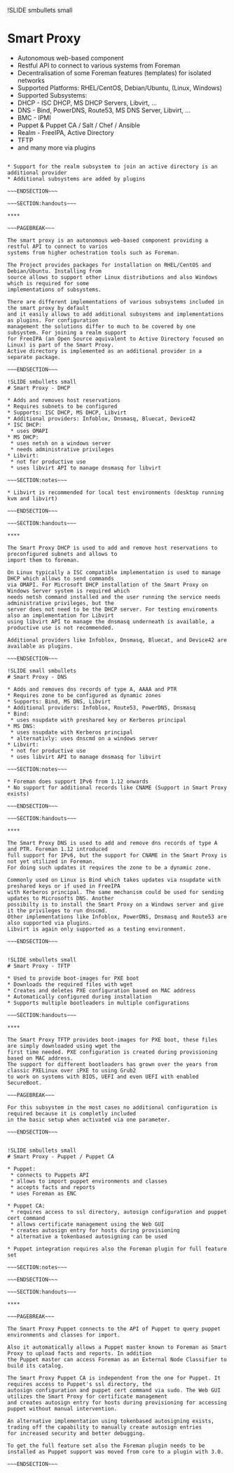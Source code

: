 !SLIDE smbullets small
# Smart Proxy

* Autonomous web-based component
 * Restful API to connect to various systems from Foreman
 * Decentralisation of some Foreman features (templates) for isolated networks
* Supported Platforms: RHEL/CentOS, Debian/Ubuntu, (Linux, Windows)
* Supported Subsystems:
 * DHCP - ISC DHCP, MS DHCP Servers, Libvirt, ...
 * DNS - Bind, PowerDNS, Route53, MS DNS Server, Libvirt, ...
 * BMC - IPMI
 * Puppet & Puppet CA / Salt / Chef / Ansible
 * Realm - FreeIPA, Active Directory
 * TFTP 
 * and many more via plugins

~~~SECTION:notes~~~

* Support for the realm subsystem to join an active directory is an additional provider
* Additional subsystems are added by plugins

~~~ENDSECTION~~~

~~~SECTION:handouts~~~

****

~~~PAGEBREAK~~~

The smart proxy is an autonomous web-based component providing a restful API to connect to varios
systems from higher ochestration tools such as Foreman. 

The Project provides packages for installation on RHEL/CentOS and Debian/Ubuntu. Installing from
source allows to support other Linux distributions and also Windows which is required for some 
implementations of subsystems.

There are different implementations of various subsystems included in the smart proxy by default
and it easily allows to add additional subsystems and implementations as plugins. For configuration
management the solutions differ to much to be covered by one subsystem. For joining a realm support
for FreeIPA (an Open Source aquivalent to Active Directory focused on Linux) is part of the Smart Proxy.
Active directory is implemented as an additional provider in a separate package.

~~~ENDSECTION~~~

!SLIDE smbullets small
# Smart Proxy - DHCP

* Adds and removes host reservations
* Requires subnets to be configured
* Supports: ISC DHCP, MS DHCP, Libvirt
* Additional providers: Infoblox, Dnsmasq, Bluecat, Device42
* ISC DHCP:
 * uses OMAPI 
* MS DHCP:
 * uses netsh on a windows server
 * needs administrative privileges
* Libvirt:
 * not for productive use
 * uses libvirt API to manage dnsmasq for libvirt

~~~SECTION:notes~~~

* Libvirt is recommended for local test environments (desktop running kvm and libvirt)

~~~ENDSECTION~~~

~~~SECTION:handouts~~~

****

The Smart Proxy DHCP is used to add and remove host reservations to preconfigured subnets and allows to
import them to foreman.

On Linux typically a ISC compatible implementation is used to manage DHCP which allows to send commands
via OMAPI. For Microsoft DHCP installation of the Smart Proxy on Windows Server system is required which
needs netsh command installed and the user running the service needs administrative privileges, but the
server does not need to be the DHCP server. For testing enviroments also an implementation for Libvirt
using libvirt API to manage the dnsmasq underneath is available, a productive use is not recommended.

Additional providers like Infoblox, Dnsmasq, Bluecat, and Device42 are available as plugins.

~~~ENDSECTION~~~

!SLIDE small smbullets
# Smart Proxy - DNS

* Adds and removes dns records of type A, AAAA and PTR
* Requires zone to be configured as dynamic zones
* Supports: Bind, MS DNS, Libvirt
* Additional providers: Infoblox, Route53, PowerDNS, Dnsmasq
* Bind:
 * uses nsupdate with preshared key or Kerberos principal
* MS DNS:
 * uses nsupdate with Kerberos principal
 * alternativly: uses dnscmd on a windows server
* Libvirt:
 * not for productive use
 * uses libvirt API to manage dnsmasq for libvirt

~~~SECTION:notes~~~

* Foreman does support IPv6 from 1.12 onwards
* No support for additional records like CNAME (Support in Smart Proxy exists)

~~~ENDSECTION~~~

~~~SECTION:handouts~~~

****

The Smart Proxy DNS is used to add and remove dns records of type A and PTR. Foreman 1.12 introduced
full support for IPv6, but the support for CNAME in the Smart Proxy is not yet utilized in Foreman.
For doing such updates it requires the zone to be a dynamic zone.

Commonly used on Linux is Bind which takes updates via nsupdate with preshared keys or if used in FreeIPA
with Kerberos principal. The same mechanism could be used for sending updates to Microsofts DNS. Another
possibilty is to install the Smart Proxy on a Windows server and give it the privileges to run dnscmd.
Other implementations like Infoblox, PowerDNS, Dnsmasq and Route53 are also supported via plugins. 
Libvirt is again only supported as a testing environment.

~~~ENDSECTION~~~


!SLIDE smbullets small
# Smart Proxy - TFTP

* Used to provide boot-images for PXE boot
* Downloads the required files with wget
* Creates and deletes PXE configuration based on MAC address
* Automatically configured during installation
* Supports multiple bootloaders in multiple configurations

~~~SECTION:handouts~~~

****

The Smart Proxy TFTP provides boot-images for PXE boot, these files are simply downloaded using wget the
first time needed. PXE configuration is created during provisioning based on MAC address.
The support for different bootloaders has grown over the years from classic PXELinux over iPXE to using Grub2
to work on systems with BIOS, UEFI and even UEFI with enabled SecureBoot.

~~~PAGEBREAK~~~

For this subsystem in the most cases no additional configuration is required because it is completly included
in the basic setup when activated via one parameter.

~~~ENDSECTION~~~


!SLIDE smbullets small
# Smart Proxy - Puppet / Puppet CA

* Puppet:
 * connects to Puppets API
 * allows to import puppet environments and classes
 * accepts facts and reports
 * uses Foreman as ENC

* Puppet CA:
 * requires access to ssl directory, autosign configuration and puppet cert command
 * allows certificate management using the Web GUI
 * creates autosign entry for hosts during provisioning
 * alternative a tokenbased autosigning can be used

* Puppet integration requires also the Foreman plugin for full feature set

~~~SECTION:notes~~~

~~~ENDSECTION~~~

~~~SECTION:handouts~~~

****

~~~PAGEBREAK~~~

The Smart Proxy Puppet connects to the API of Puppet to query puppet environments and classes for import.

Also it automatically allows a Puppet master known to Foreman as Smart Proxy to upload facts and reports. In addition
the Puppet master can access Foreman as an External Node Classifier to build its catalog.

The Smart Proxy Puppet CA is independent from the one for Puppet. It requires access to Puppet's ssl directory, the 
autosign configuration and puppet cert command via sudo. The Web GUI utilizes the Smart Proxy for certificate management
and creates autosign entry for hosts during provisioning for accessing puppet without manual intervention.

An alternative implementation using tokenbased autosigning exists, trading off the capability to manually create autosign entries
for increased security and better debugging.

To get the full feature set also the Foreman plugin needs to be installed as Puppet support was moved from core to a plugin with 3.0.

~~~ENDSECTION~~~
